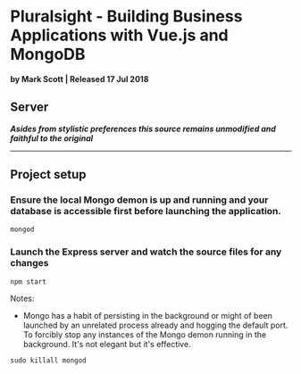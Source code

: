 # Pluralsight - Building Business Applications with Vue.js and MongoDB

**by Mark Scott | Released 17 Jul 2018**

## Server

**_Asides from stylistic preferences this source remains unmodified and faithful to the original_**

---

## Project setup

### Ensure the local Mongo demon is up and running and your database is accessible first before launching the application.

```
mongod
```

### Launch the Express server and watch the source files for any changes

```
npm start
```

Notes:

- Mongo has a habit of persisting in the background or might of been launched by an unrelated process already and hogging the default port. To forcibly stop any instances of the Mongo demon running in the background. It's not elegant but it's effective.

```
sudo killall mongod
```
